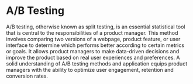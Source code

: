 # A/B Testing

A/B testing, otherwise known as split testing, is an essential statistical tool that is central to the responsibilities of a product manager. This method involves comparing two versions of a webpage, product feature, or user interface to determine which performs better according to certain metrics or goals. It allows product managers to make data-driven decisions and improve the product based on real user experiences and preferences. A solid understanding of A/B testing methods and application equips product managers with the ability to optimize user engagement, retention and conversion rates.